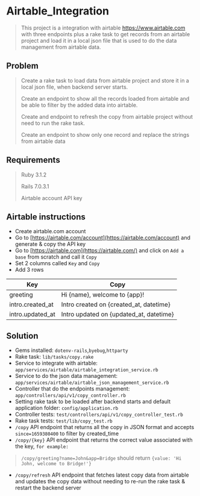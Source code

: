 # Airtable_Integration
> This project is a integration with airtable https://www.airtable.com with three endpoints plus a rake task to get records from an airtable project and load it in a local json file that is used to do the data management from airtable data.

## Problem
> Create a rake task to load data from airtable project and store it in a local json file, when backend server starts.
>
> Create an endpoint to show all the records loaded from airtable and be able to filter by the added data into airtable.
>
> Create and endpoint to refresh the copy from airtable project without need to run the rake task.
> 
> Create an endpoint to show only one record and replace the strings from airtable data

## Requirements
> Ruby 3.1.2
>
> Rails 7.0.3.1
>
> Airtable account API key

## Airtable instructions
- Create airtable.com account
- Go to [https://airtable.com/account](https://airtable.com/account) and generate & copy the API key
- Go to [https://airtable.com](https://airtable.com/) and click on `Add a base` from scratch and call it `Copy`
- Set 2 columns called `Key` and `Copy`
- Add 3 rows

| Key              | Copy                                    |
|------------------|-----------------------------------------|
| greeting         | Hi {name}, welcome to {app}!            |
| intro.created_at | Intro created on {created_at, datetime} |
| intro.updated_at | Intro updated on {updated_at, datetime} |


## Solution
- Gems installed: ```dotenv-rails```,```byebug```,```httparty```
- Rake task: ```lib/tasks/copy.rake```
- Service to integrate with airtable: ```app/services/airtable/airtable_integration_service.rb```
- Service to do the json data management: ```app/services/airtable/airtable_json_management_service.rb```
- Controller that do the endpoints management: ```app/controllers/api/v1/copy_controller.rb```
- Setting rake task to be loaded after backend starts and default application folder: ```config/application.rb```
- Controller tests: ```test/controllers/api/v1/copy_controller_test.rb```
- Rake task tests: ```test/lib/copy_test.rb```
- ```/copy``` API endpoint that returns all the copy in JSON format and accepts ```since=1659380400``` to filter by created_time
- ```/copy/{key}``` API endpoint that returns the correct value associated with the key, ```for example:```
> ```/copy/greeting?name=John&app=Bridge``` should return ```{value: 'Hi John, welcome to Bridge!'}``` 
- ``/copy/refresh`` API endpoint that fetches latest copy data from airtable and updates the copy data without needing to re-run the rake task & restart the backend server